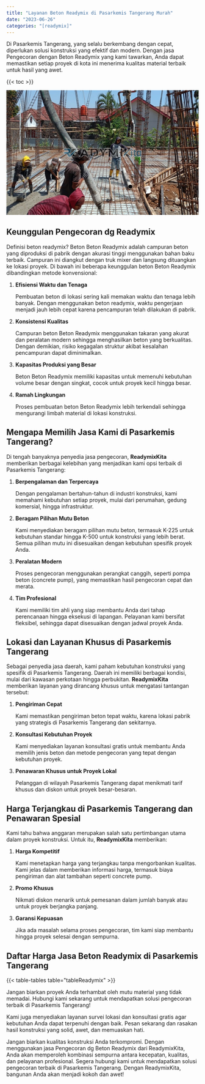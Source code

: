 ```yaml
---
title: "Layanan Beton Readymix di Pasarkemis Tangerang Murah"
date: "2023-06-26"
categories: "[readymix]"
---
```


Di Pasarkemis Tangerang, yang selalu berkembang dengan cepat, diperlukan solusi konstruksi yang efektif dan modern. Dengan jasa Pengecoran dengan Beton Readymix yang kami tawarkan, Anda dapat memastikan setiap proyek di kota ini menerima kualitas material terbaik untuk hasil yang awet.

{{< toc >}}

![Layanan Beton Readymix di Pasarkemis Tangerang Murah](/images/readymix/cor-readymix-16.jpg)

## Keunggulan Pengecoran dg Readymix

Definisi beton readymix? Beton Beton Readymix adalah campuran beton yang diproduksi di pabrik dengan akurasi tinggi menggunakan bahan baku terbaik. Campuran ini diangkut dengan truk mixer dan langsung dituangkan ke lokasi proyek. Di bawah ini beberapa keunggulan beton Beton Readymix dibandingkan metode konvensional:

1. **Efisiensi Waktu dan Tenaga**

   Pembuatan beton di lokasi sering kali memakan waktu dan tenaga lebih banyak. Dengan menggunakan beton readymix, waktu pengerjaan menjadi jauh lebih cepat karena pencampuran telah dilakukan di pabrik.

2. **Konsistensi Kualitas**

   Campuran beton Beton Readymix menggunakan takaran yang akurat dan peralatan modern sehingga menghasilkan beton yang berkualitas. Dengan demikian, risiko kegagalan struktur akibat kesalahan pencampuran dapat diminimalkan.

3. **Kapasitas Produksi yang Besar**

   Beton Beton Readymix memiliki kapasitas untuk memenuhi kebutuhan volume besar dengan singkat, cocok untuk proyek kecil hingga besar.

4. **Ramah Lingkungan**

   Proses pembuatan beton Beton Readymix lebih terkendali sehingga mengurangi limbah material di lokasi konstruksi.

## Mengapa Memilih Jasa Kami di Pasarkemis Tangerang?

Di tengah banyaknya penyedia jasa pengecoran, **ReadymixKita** memberikan berbagai kelebihan yang menjadikan kami opsi terbaik di Pasarkemis Tangerang:

1. **Berpengalaman dan Terpercaya**

   Dengan pengalaman bertahun-tahun di industri konstruksi, kami memahami kebutuhan setiap proyek, mulai dari perumahan, gedung komersial, hingga infrastruktur.

2. **Beragam Pilihan Mutu Beton**

   Kami menyediakan beragam pilihan mutu beton, termasuk K-225 untuk kebutuhan standar hingga K-500 untuk konstruksi yang lebih berat. Semua pilihan mutu ini disesuaikan dengan kebutuhan spesifik proyek Anda.

3. **Peralatan Modern**

   Proses pengecoran menggunakan perangkat canggih, seperti pompa beton (concrete pump), yang memastikan hasil pengecoran cepat dan merata.

4. **Tim Profesional**

   Kami memiliki tim ahli yang siap membantu Anda dari tahap perencanaan hingga eksekusi di lapangan. Pelayanan kami bersifat fleksibel, sehingga dapat disesuaikan dengan jadwal proyek Anda.

## Lokasi dan Layanan Khusus di Pasarkemis Tangerang

Sebagai penyedia jasa daerah, kami paham kebutuhan konstruksi yang spesifik di Pasarkemis Tangerang. Daerah ini memiliki berbagai kondisi, mulai dari kawasan perkotaan hingga perbukitan. **ReadymixKita** memberikan layanan yang dirancang khusus untuk mengatasi tantangan tersebut:

1. **Pengiriman Cepat**

   Kami memastikan pengiriman beton tepat waktu, karena lokasi pabrik yang strategis di Pasarkemis Tangerang dan sekitarnya.

2. **Konsultasi Kebutuhan Proyek**

   Kami menyediakan layanan konsultasi gratis untuk membantu Anda memilih jenis beton dan metode pengecoran yang tepat dengan kebutuhan proyek.

3. **Penawaran Khusus untuk Proyek Lokal**

   Pelanggan di wilayah Pasarkemis Tangerang dapat menikmati tarif khusus dan diskon untuk proyek besar-besaran.

## Harga Terjangkau di Pasarkemis Tangerang dan Penawaran Spesial

Kami tahu bahwa anggaran merupakan salah satu pertimbangan utama dalam proyek konstruksi. Untuk itu, **ReadymixKita** memberikan:

1. **Harga Kompetitif**

   Kami menetapkan harga yang terjangkau tanpa mengorbankan kualitas. Kami jelas dalam memberikan informasi harga, termasuk biaya pengiriman dan alat tambahan seperti concrete pump.

2. **Promo Khusus**

   Nikmati diskon menarik untuk pemesanan dalam jumlah banyak atau untuk proyek berjangka panjang.

3. **Garansi Kepuasan**

   Jika ada masalah selama proses pengecoran, tim kami siap membantu hingga proyek selesai dengan sempurna.

## Daftar Harga Jasa Beton Readymix di Pasarkemis Tangerang

{{< table-tables table="tableReadymix" >}}

Jangan biarkan proyek Anda terhambat oleh mutu material yang tidak memadai. Hubungi kami sekarang untuk mendapatkan solusi pengecoran terbaik di Pasarkemis Tangerang!

Kami juga menyediakan layanan survei lokasi dan konsultasi gratis agar kebutuhan Anda dapat terpenuhi dengan baik. Pesan sekarang dan rasakan hasil konstruksi yang solid, awet, dan memuaskan hati.

Jangan biarkan kualitas konstruksi Anda terkompromi. Dengan menggunakan jasa Pengecoran dg Beton Readymix dari ReadymixKita, Anda akan memperoleh kombinasi sempurna antara kecepatan, kualitas, dan pelayanan profesional. Segera hubungi kami untuk mendapatkan solusi pengecoran terbaik di Pasarkemis Tangerang. Dengan ReadymixKita, bangunan Anda akan menjadi kokoh dan awet!
